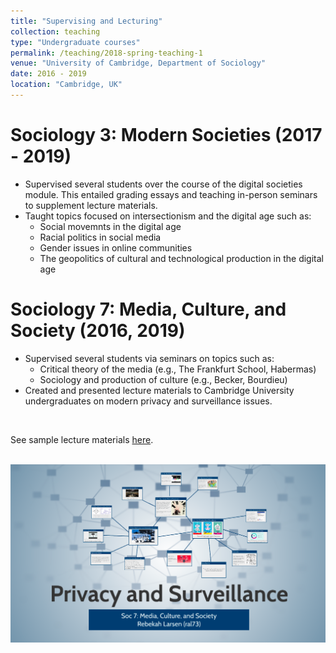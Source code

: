 ```yaml
---
title: "Supervising and Lecturing"
collection: teaching
type: "Undergraduate courses"
permalink: /teaching/2018-spring-teaching-1
venue: "University of Cambridge, Department of Sociology"
date: 2016 - 2019
location: "Cambridge, UK"
---
```



Sociology 3: Modern Societies (2017 - 2019)
======

* Supervised several students over the course of the digital societies module. This entailed grading essays and teaching in-person seminars to supplement lecture materials.
* Taught topics focused on intersectionism and the digital age such as:
	* Social movemnts in the digital age
	* Racial politics in social media
	* Gender issues in online communities 
	* The geopolitics of cultural and technological production in the digital age



Sociology 7: Media, Culture, and Society (2016, 2019)
======

* Supervised several students via seminars on topics such as:
	* Critical theory of the media (e.g., The Frankfurt School, Habermas)
	* Sociology and production of culture (e.g., Becker, Bourdieu)
* Created and presented lecture materials to Cambridge University undergraduates on modern privacy and surveillance issues.


<br/>

See sample lecture materials [here](https://prezi.com/fq1zy3gjdwol/?token=2b7a04e3be31a084e075a3a6e925695f2b285de8fff456e3ed1f9a210ad4215b).

<br/><img src='/images/privacy-lecture-slide.png'>